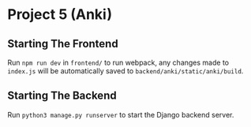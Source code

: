 # Project 5 (Anki)

## Starting The Frontend

Run `npm run dev` in `frontend/` to run webpack, any changes made to `index.js` will be automatically saved to `backend/anki/static/anki/build`.

## Starting The Backend

Run `python3 manage.py runserver` to start the Django backend server.
